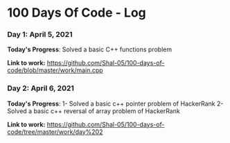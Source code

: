# 100 Days Of Code - Log

### Day 1: April 5, 2021 

**Today's Progress**: Solved a basic C++ functions problem 

**Link to work:** https://github.com/Shal-05/100-days-of-code/blob/master/work/main.cpp


### Day 2: April 6, 2021

**Today's Progress**: 
1- Solved a basic c++ pointer problem of HackerRank 
2- Solved a basic c++ reversal of array problem of HackerRank                       

**Link to work:** https://github.com/Shal-05/100-days-of-code/tree/master/work/day%202
